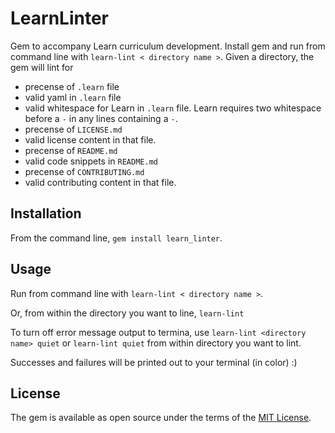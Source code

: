 # LearnLinter

Gem to accompany Learn curriculum development. Install gem and run from command line with `learn-lint < directory name >`. Given a directory, the gem will lint for 

* precense of `.learn` file
* valid yaml in `.learn` file
* valid whitespace for Learn in `.learn` file. Learn requires two whitespace before a `-` in any lines containing a `-`. 
* precense of `LICENSE.md`
* valid license content in that file. 
* precense of `README.md`
* valid code snippets in `README.md`
* precense of `CONTRIBUTING.md`
* valid contributing content in that file. 


## Installation

From the command line, `gem install learn_linter`.

## Usage

Run from command line with `learn-lint < directory name >`.

Or, from within the directory you want to line, `learn-lint`

To turn off error message output to termina, use `learn-lint <directory name> quiet` or `learn-lint quiet` from within directory you want to lint.

Successes and failures will be printed out to your terminal (in color) :)


## License

The gem is available as open source under the terms of the [MIT License](http://opensource.org/licenses/MIT).

